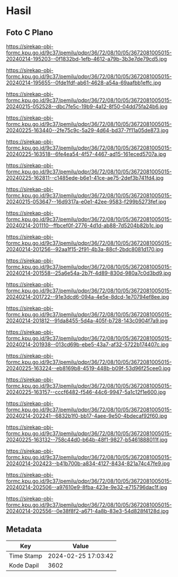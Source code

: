 # Hasil

## Foto C Plano

https://sirekap-obj-formc.kpu.go.id/9c37/pemilu/pdpr/36/72/08/10/05/3672081005015-20240214-195203--0f1832bd-1efb-4612-a79b-3b3e7de79cd5.jpg

https://sirekap-obj-formc.kpu.go.id/9c37/pemilu/pdpr/36/72/08/10/05/3672081005015-20240214-195655--0fde1fdf-ab61-4628-a54a-69aafbb1effc.jpg

https://sirekap-obj-formc.kpu.go.id/9c37/pemilu/pdpr/36/72/08/10/05/3672081005015-20240215-052528--dbc7fe5c-19b9-4a12-8f50-04dd75fa24b6.jpg

https://sirekap-obj-formc.kpu.go.id/9c37/pemilu/pdpr/36/72/08/10/05/3672081005015-20240225-163440--2fe75c9c-5a29-4d64-bd37-7f11a05de873.jpg

https://sirekap-obj-formc.kpu.go.id/9c37/pemilu/pdpr/36/72/08/10/05/3672081005015-20240225-163518--6fe4ea54-4f57-4467-ad15-161eced5707a.jpg

https://sirekap-obj-formc.kpu.go.id/9c37/pemilu/pdpr/36/72/08/10/05/3672081005015-20240225-162811--c1485ede-b6e1-41ce-ae75-2def3b741fd4.jpg

https://sirekap-obj-formc.kpu.go.id/9c37/pemilu/pdpr/36/72/08/10/05/3672081005015-20240215-053647--16d9317a-e0e1-42ee-9583-f299b5273fef.jpg

https://sirekap-obj-formc.kpu.go.id/9c37/pemilu/pdpr/36/72/08/10/05/3672081005015-20240214-201110--ffbcef0f-2776-4d1d-ab88-7d5204b82b1c.jpg

https://sirekap-obj-formc.kpu.go.id/9c37/pemilu/pdpr/36/72/08/10/05/3672081005015-20240214-201256--92aa1f15-2f91-4b3a-88cf-2bdc8081d170.jpg

https://sirekap-obj-formc.kpu.go.id/9c37/pemilu/pdpr/36/72/08/10/05/3672081005015-20240214-201558--25a6e54a-2b7f-4d89-830d-980a7c0d3bd9.jpg

https://sirekap-obj-formc.kpu.go.id/9c37/pemilu/pdpr/36/72/08/10/05/3672081005015-20240214-201722--91e3dcd6-094a-4e5e-8dcd-1e70794ef8ee.jpg

https://sirekap-obj-formc.kpu.go.id/9c37/pemilu/pdpr/36/72/08/10/05/3672081005015-20240214-201812--91da8455-5d4a-405f-b728-143c0904f7a9.jpg

https://sirekap-obj-formc.kpu.go.id/9c37/pemilu/pdpr/36/72/08/10/05/3672081005015-20240214-201938--013cd69b-ebe5-43a7-af32-5722b174407c.jpg

https://sirekap-obj-formc.kpu.go.id/9c37/pemilu/pdpr/36/72/08/10/05/3672081005015-20240225-163224--eb8169b8-4519-448b-b09f-53d96f25cee0.jpg

https://sirekap-obj-formc.kpu.go.id/9c37/pemilu/pdpr/36/72/08/10/05/3672081005015-20240225-163157--cccf6482-f546-44c6-9947-5a1c12f1e600.jpg

https://sirekap-obj-formc.kpu.go.id/9c37/pemilu/pdpr/36/72/08/10/05/3672081005015-20240214-202241--6832b1f0-bb17-4aee-9e50-4bdecaf92f60.jpg

https://sirekap-obj-formc.kpu.go.id/9c37/pemilu/pdpr/36/72/08/10/05/3672081005015-20240225-163132--758c44d0-b64b-48f1-9827-b5461888011f.jpg

https://sirekap-obj-formc.kpu.go.id/9c37/pemilu/pdpr/36/72/08/10/05/3672081005015-20240214-202423--b41b700b-a834-4127-8434-821a74c47fe9.jpg

https://sirekap-obj-formc.kpu.go.id/9c37/pemilu/pdpr/36/72/08/10/05/3672081005015-20240214-202506--a97610e9-8fba-423e-9e32-e715796dac1f.jpg

https://sirekap-obj-formc.kpu.go.id/9c37/pemilu/pdpr/36/72/08/10/05/3672081005015-20240214-202556--0e38f8f2-a671-4a8b-83e3-54d828f4128d.jpg


## Metadata

| Key        | Value               |
| ---------- | ------------------- |
| Time Stamp | 2024-02-25 17:03:42 |
| Kode Dapil | 3602                |



